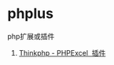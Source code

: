 # phplus
php扩展或插件
1. <a href="https://github.com/Kingsmlin249/phplus/issues/1">Thinkphp - PHPExcel  插件</a>
